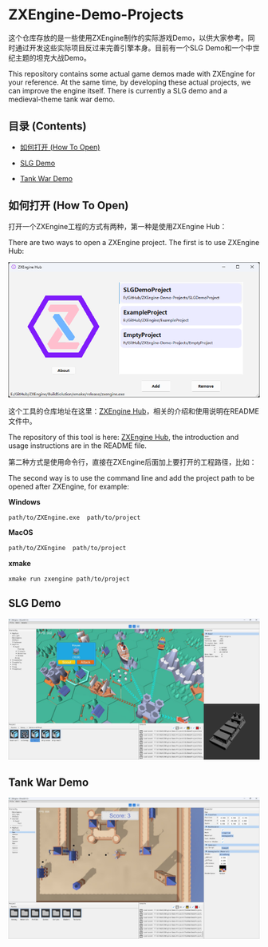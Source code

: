 # ZXEngine-Demo-Projects
这个仓库存放的是一些使用ZXEngine制作的实际游戏Demo，以供大家参考。同时通过开发这些实际项目反过来完善引擎本身。目前有一个SLG Demo和一个中世纪主题的坦克大战Demo。

This repository contains some actual game demos made with ZXEngine for your reference. At the same time, by developing these actual projects, we can improve the engine itself. There is currently a SLG demo and a medieval-theme tank war demo.

## 目录 (Contents)

- [如何打开 (How To Open)](#如何打开-how-to-open)

- [SLG Demo](#slg-demo)

- [Tank War Demo](#tank-war-demo)

## 如何打开 (How To Open)

打开一个ZXEngine工程的方式有两种，第一种是使用ZXEngine Hub：

There are two ways to open a ZXEngine project. The first is to use ZXEngine Hub:

![](https://github.com/AshenvaleZX/ZXEngine-Hub/blob/main/Documents/preview0.png)

这个工具的仓库地址在这里：[ZXEngine Hub](https://github.com/AshenvaleZX/ZXEngine-Hub)，相关的介绍和使用说明在README文件中。

The repository of this tool is here: [ZXEngine Hub](https://github.com/AshenvaleZX/ZXEngine-Hub), the introduction and usage instructions are in the README file.

第二种方式是使用命令行，直接在ZXEngine后面加上要打开的工程路径，比如：

The second way is to use the command line and add the project path to be opened after ZXEngine, for example:

**Windows**

```shell
path/to/ZXEngine.exe  path/to/project
```

**MacOS**

```sh
path/to/ZXEngine  path/to/project
```

**xmake**

```shell
xmake run zxengine path/to/project
```

## SLG Demo

![](Documents/SLGDemo.jpg)

## Tank War Demo

![](Documents/TankWarDemo.jpg)
